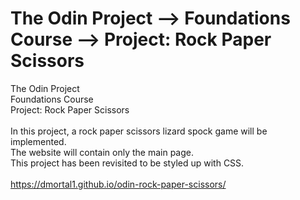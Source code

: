 # The Odin Project ⟶ Foundations Course ⟶ Project: Rock Paper Scissors
The Odin Project<br>
Foundations Course<br>
Project: Rock Paper Scissors<br>
<br>
In this project, a rock paper scissors lizard spock game will be implemented.<br>
The website will contain only the main page.<br>
This project has been revisited to be styled up with CSS.<br>
<br>
https://dmortal1.github.io/odin-rock-paper-scissors/
